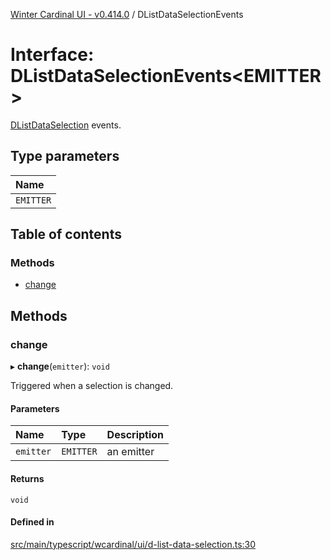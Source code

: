[Winter Cardinal UI - v0.414.0](../index.md) / DListDataSelectionEvents

# Interface: DListDataSelectionEvents\<EMITTER\>

[DListDataSelection](DListDataSelection.md) events.

## Type parameters

| Name |
| :------ |
| `EMITTER` |

## Table of contents

### Methods

- [change](DListDataSelectionEvents.md#change)

## Methods

### change

▸ **change**(`emitter`): `void`

Triggered when a selection is changed.

#### Parameters

| Name | Type | Description |
| :------ | :------ | :------ |
| `emitter` | `EMITTER` | an emitter |

#### Returns

`void`

#### Defined in

[src/main/typescript/wcardinal/ui/d-list-data-selection.ts:30](https://github.com/winter-cardinal/winter-cardinal-ui/blob/v0.414.0/src/main/typescript/wcardinal/ui/d-list-data-selection.ts#L30)
